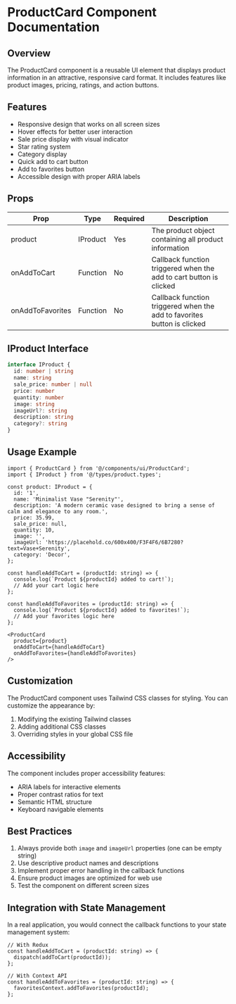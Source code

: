 # ProductCard Component Documentation

## Overview
The ProductCard component is a reusable UI element that displays product information in an attractive, responsive card format. It includes features like product images, pricing, ratings, and action buttons.

## Features
- Responsive design that works on all screen sizes
- Hover effects for better user interaction
- Sale price display with visual indicator
- Star rating system
- Category display
- Quick add to cart button
- Add to favorites button
- Accessible design with proper ARIA labels

## Props

| Prop | Type | Required | Description |
|------|------|----------|-------------|
| product | IProduct | Yes | The product object containing all product information |
| onAddToCart | Function | No | Callback function triggered when the add to cart button is clicked |
| onAddToFavorites | Function | No | Callback function triggered when the add to favorites button is clicked |

## IProduct Interface

```typescript
interface IProduct {
  id: number | string
  name: string
  sale_price: number | null
  price: number
  quantity: number
  image: string
  imageUrl?: string
  description: string
  category?: string
}
```

## Usage Example

```tsx
import { ProductCard } from '@/components/ui/ProductCard';
import { IProduct } from '@/types/product.types';

const product: IProduct = {
  id: '1',
  name: 'Minimalist Vase "Serenity"',
  description: 'A modern ceramic vase designed to bring a sense of calm and elegance to any room.',
  price: 35.99,
  sale_price: null,
  quantity: 10,
  image: '',
  imageUrl: 'https://placehold.co/600x400/F3F4F6/6B7280?text=Vase+Serenity',
  category: 'Decor',
};

const handleAddToCart = (productId: string) => {
  console.log(`Product ${productId} added to cart!`);
  // Add your cart logic here
};

const handleAddToFavorites = (productId: string) => {
  console.log(`Product ${productId} added to favorites!`);
  // Add your favorites logic here
};

<ProductCard 
  product={product}
  onAddToCart={handleAddToCart}
  onAddToFavorites={handleAddToFavorites}
/>
```

## Customization

The ProductCard component uses Tailwind CSS classes for styling. You can customize the appearance by:

1. Modifying the existing Tailwind classes
2. Adding additional CSS classes
3. Overriding styles in your global CSS file

## Accessibility

The component includes proper accessibility features:
- ARIA labels for interactive elements
- Proper contrast ratios for text
- Semantic HTML structure
- Keyboard navigable elements

## Best Practices

1. Always provide both `image` and `imageUrl` properties (one can be empty string)
2. Use descriptive product names and descriptions
3. Implement proper error handling in the callback functions
4. Ensure product images are optimized for web use
5. Test the component on different screen sizes

## Integration with State Management

In a real application, you would connect the callback functions to your state management system:

```tsx
// With Redux
const handleAddToCart = (productId: string) => {
  dispatch(addToCart(productId));
};

// With Context API
const handleAddToFavorites = (productId: string) => {
  favoritesContext.addToFavorites(productId);
};
```
